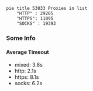
```mermaid
pie title 53033 Proxies in list
    "HTTP" : 29205
    "HTTPS": 11095
    "SOCKS" : 19393
```

### Some Info
#### Average Timeout

- mixed: 3.8s
- http: 2.1s
- https: 8.1s
- socks: 6.2s